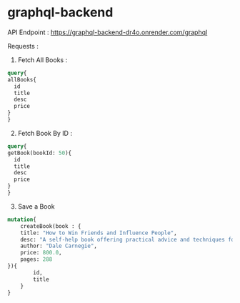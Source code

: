 # graphql-backend

API Endpoint : https://graphql-backend-dr4o.onrender.com/graphql

Requests :

1. Fetch All Books :

  ```graphql
query{
  allBooks{
    id
    title
    desc
    price
  }
}
```
2. Fetch Book By ID :
  ```graphql
query{
  getBook(bookId: 50){
    id
    title
    desc
    price
  }
}
```

3. Save a Book
```graphql
mutation{
    createBook(book : {
    title: "How to Win Friends and Influence People",
    desc: "A self-help book offering practical advice and techniques for how to get out of a mental rut and make life more rewarding.",
    author: "Dale Carnegie",
    price: 800.0,
    pages: 288
}){
        id,
        title
    }
}
```
